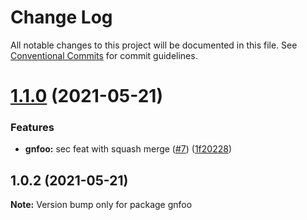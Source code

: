 # Change Log

All notable changes to this project will be documented in this file.
See [Conventional Commits](https://conventionalcommits.org) for commit guidelines.

# [1.1.0](https://github.com/Mohamed-Abbas/lerna-playground/compare/gnfoo@1.0.2...gnfoo@1.1.0) (2021-05-21)


### Features

* **gnfoo:** sec feat with squash merge ([#7](https://github.com/Mohamed-Abbas/lerna-playground/issues/7)) ([1f20228](https://github.com/Mohamed-Abbas/lerna-playground/commit/1f202289c820abd0d18b762fe597487afe774788))





## 1.0.2 (2021-05-21)

**Note:** Version bump only for package gnfoo
